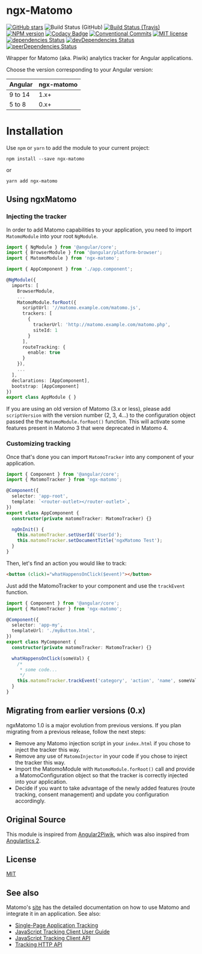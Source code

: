 # ngx-Matomo

[![GitHub stars](https://img.shields.io/github/stars/Arnaud73/ngx-matomo.svg?style=social&label=Star&maxAge=2592000)](https://GitHub.com/Arnaud73/ngx-matomo/)
![Build Status (GitHub)](https://github.com/Arnaud73/ngx-matomo/actions/workflows/ci.yml/badge.svg)
[![Build Status (Travis)](https://travis-ci.com/Arnaud73/ngx-matomo.svg?branch=master)](https://travis-ci.com/Arnaud73/ngx-matomo)
[![NPM version](https://img.shields.io/npm/v/ngx-matomo.svg)](https://www.npmjs.com/package/ngx-matomo)
[![Codacy Badge](https://api.codacy.com/project/badge/Grade/b650cf6a9d3d4ab393af8d29d63fc8cc)](https://www.codacy.com/app/Arnaud73/ngx-matomo?utm_source=github.com&utm_medium=referral&utm_content=Arnaud73/ngx-matomo&utm_campaign=Badge_Grade)
[![Conventional Commits](https://img.shields.io/badge/Conventional%20Commits-1.0.0-yellow.svg)](https://conventionalcommits.org)
[![MIT license](http://img.shields.io/badge/license-MIT-brightgreen.svg)](http://opensource.org/licenses/MIT)
[![dependencies Status](https://david-dm.org/Arnaud73/ngx-matomo/status.svg)](https://david-dm.org/Arnaud73/ngx-matomo)
[![devDependencies Status](https://david-dm.org/Arnaud73/ngx-matomo/dev-status.svg)](https://david-dm.org/Arnaud73/ngx-matomo?type=dev)
[![peerDependencies Status](https://david-dm.org/Arnaud73/ngx-matomo/peer-status.svg)](https://david-dm.org/Arnaud73/ngx-matomo?type=peer)

Wrapper for Matomo (aka. Piwik) analytics tracker for Angular applications.

Choose the version corresponding to your Angular version:

| Angular | ngx-matomo |
| ------- | ---------- |
| 9 to 14 | 1.x+       |
| 5 to 8  | 0.x+       |

# Installation

Use `npm` or `yarn` to add the module to your current project:

```shell session
npm install --save ngx-matomo
```

or

```shell session
yarn add ngx-matomo
```

## Using ngxMatomo

### Injecting the tracker

In order to add Matomo capabilities to your application, you need to import `MatomoModule` into your root `NgModule`.

```ts
import { NgModule } from '@angular/core';
import { BrowserModule } from '@angular/platform-browser';
import { MatomoModule } from 'ngx-matomo';

import { AppComponent } from './app.component';

@NgModule({
  imports: [
    BrowserModule,
    ...
    MatomoModule.forRoot({
      scriptUrl: '//matomo.example.com/matomo.js',
      trackers: [
        {
          trackerUrl: 'http://matomo.example.com/matomo.php',
          siteId: 1
        }
      ],
      routeTracking: {
        enable: true
      }
    }),
    ...
  ],
  declarations: [AppComponent],
  bootstrap: [AppComponent]
})
export class AppModule { }
```

If you are using an old version of Matomo (3.x or less), please add `scriptVersion` with the version number (2, 3, 4…) to the configuration object passed the the `MatomoModule.forRoot()` function. This will activate some features present in Matomo 3 that were deprecated in Matomo 4.

### Customizing tracking

Once that's done you can import `MatomoTracker` into any component of your application.

```ts
import { Component } from '@angular/core';
import { MatomoTracker } from 'ngx-matomo';

@Component({
  selector: 'app-root',
  template: `<router-outlet></router-outlet>`,
})
export class AppComponent {
  constructor(private matomoTracker: MatomoTracker) {}

  ngOnInit() {
    this.matomoTracker.setUserId('UserId');
    this.matomoTracker.setDocumentTitle('ngxMatomo Test');
  }
}
```

Then, let's find an action you would like to track:

```html
<button (click)="whatHappensOnClick($event)"></button>
```

Just add the MatomoTracker to your component and use the `trackEvent` function.

```ts
import { Component } from '@angular/core';
import { MatomoTracker } from 'ngx-matomo';

@Component({
  selector: 'app-my',
  templateUrl: './myButton.html',
})
export class MyComponent {
  constructor(private matomoTracker: MatomoTracker) {}

  whatHappensOnClick(someVal) {
    /*
     * some code...
     */
    this.matomoTracker.trackEvent('category', 'action', 'name', someVal);
  }
}
```

## Migrating from earlier versions (0.x)

ngxMatomo 1.0 is a major evolution from previous versions. If you plan migrating from a previous release, follow the next steps:

- Remove any Matomo injection script in your `index.html` if you chose to inject the tracker this way.
- Remove any use of `MatomoInjector` in your code if you chose to inject the tracker this way.
- Import the MatomoModule with `MatomoModule.forRoot()` call and provide a MatomoConfiguration object so that the tracker is correctly injected into your application.
- Decide if you want to take advantage of the newly added features (route tracking, consent management) and update you configuration accordingly.

## Original Source

This module is inspired from [Angular2Piwik](https://github.com/awronka/Angular2Piwik), which was also inspired from [Angulartics 2](https://github.com/angulartics/angulartics2).

## License

[MIT](LICENSE)

## See also

Matomo's [site](https://developer.matomo.org/) has the detailed documentation on how to use Matomo and integrate it in an application.
See also:

- [Single-Page Application Tracking](https://developer.matomo.org/guides/spa-tracking)
- [JavaScript Tracking Client User Guide](https://developer.matomo.org/guides/tracking-javascript-guide)
- [JavaScript Tracking Client API](https://developer.matomo.org/api-reference/tracking-javascript)
- [Tracking HTTP API](https://developer.matomo.org/api-reference/tracking-api)
